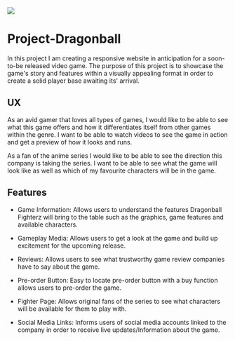 <img src="https://codeinstitute.s3.amazonaws.com/fullstack/ci_logo_small.png" style="margin: 0;">

<h1>Project-Dragonball</h1>

In this project I am creating a responsive website in anticipation for a soon-to-be released video game. The purpose
of this project is to showcase the game's story and features within a visually appealing format in order to create
a solid player base awaiting its' arrival.

<h2>UX</h2>

As an avid gamer that loves all types of games, I would like to be able to see what this game offers and how it differentiates
itself from other games within the genre. I want to be able to watch videos to see the game in action and get a preview 
of how it looks and runs.

As a fan of the anime series I would like to be able to see the direction this company is taking the series. I want to be able to 
see what the game will look like as well as which of my favourite characters will be in the game.

<h2>Features</h2>

* Game Information: Allows users to understand the features Dragonball Fighterz will bring to the table such as the graphics,
game features and available characters.

* Gameplay Media: Allows users to get a look at the game and build up excitement for the upcoming release.

* Reviews: Allows users to see what trustworthy game review companies have to say about the game.

* Pre-order Button: Easy to locate pre-order button with a buy function allows users to pre-order the game.

* Fighter Page: Allows original fans of the series to see what characters will be available for them to play with.

* Social Media Links: Informs users of social media accounts linked to the company in order to receive live updates/Information
about the game.
